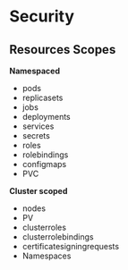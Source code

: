 # Security

## Resources Scopes

**Namespaced** 

- pods
- replicasets
- jobs
- deployments
- services
- secrets
- roles
- rolebindings
- configmaps
- PVC

**Cluster scoped**

- nodes
- PV
- clusterroles
- clusterrolebindings
- certificatesigningrequests
- Namespaces